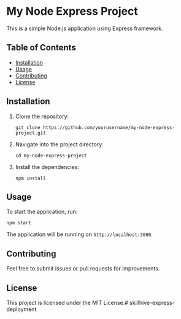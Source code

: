 # My Node Express Project

This is a simple Node.js application using Express framework.

## Table of Contents

- [Installation](#installation)
- [Usage](#usage)
- [Contributing](#contributing)
- [License](#license)

## Installation

1. Clone the repository:
   ```
   git clone https://github.com/yourusername/my-node-express-project.git
   ```

2. Navigate into the project directory:
   ```
   cd my-node-express-project
   ```

3. Install the dependencies:
   ```
   npm install
   ```

## Usage

To start the application, run:
```
npm start
```

The application will be running on `http://localhost:3000`.

## Contributing

Feel free to submit issues or pull requests for improvements.

## License

This project is licensed under the MIT License.#   s k i l l h i v e - e x p r e s s - d e p l o y m e n t  
 